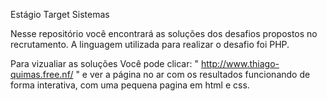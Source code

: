 Estágio Target Sistemas

Nesse repositório você encontrará as soluções dos desafios propostos no recrutamento. A linguagem utilizada para realizar o desafio foi PHP.

Para vizualiar as soluções
Você pode clicar: " http://www.thiago-quimas.free.nf/ " e ver a página no ar com os resultados funcionando de forma interativa, com uma pequena pagina em html e css.
